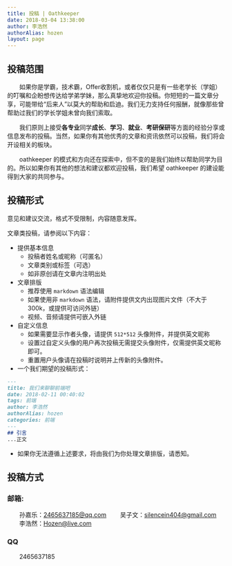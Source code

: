 ```yaml
---
title: 投稿 | Oathkeeper
date: 2018-03-04 13:38:00
author: 李浩然
authorAlias: hozen
layout: page
---
```

## 投稿范围

&emsp;&emsp;如果你是学霸，技术霸，Offer收割机，或者仅仅只是有一些老学长（学姐）的叮嘱和企盼想传达给学弟学妹，那么真挚地欢迎你投稿。你短短的一篇文章分享，可能带给“后来人”以莫大的帮助和启迪。我们无力支持任何报酬，就像那些曾帮助过我们的学长学姐未曾向我们索取。
 
&emsp;&emsp;我们原则上接受**各专业**同学**成长**、**学习**、**就业**、**考研保研**等方面的经验分享或信息发布的投稿。当然，如果你有其他优秀的文章和资讯依然可以投稿，我们将会开设相关的板块。
 
&emsp;&emsp;oathkeeper 的模式和方向还在探索中，但不变的是我们始终以帮助同学为目的。所以如果你有其他的想法和建议都欢迎投稿，我们希望 oathkeeper 的建设能得到大家的共同参与。

## 投稿形式
 
意见和建议交流，格式不受限制，内容随意发挥。
 
文章类投稿，请参阅以下内容：
 
* 提供基本信息
    * 投稿者姓名或昵称（可匿名）
    * 文章类别或标签（可选）
    * 如非原创请在文章内注明出处
* 文章排版
    * 推荐使用 `markdown` 语法编辑
    * 如果使用非 `markdown` 语法，请附件提供文内出现图片文件（不大于 300k，或提供可访问外链）
    * 视频、音频请提供可嵌入外链
* 自定义信息
    * 如果需要显示作者头像，请提供 `512*512` 头像附件，并提供英文昵称
    * 设置过自定义头像的用户再次投稿无需提交头像附件，仅需提供英文昵称即可。
    * 重置用户头像请在投稿时说明并上传新的头像附件。
* 一个我们期望的投稿形式：
```markdown
---
title: 我们来聊聊前端吧
date: 2018-02-11 00:40:02
tags: 前端
author: 李浩然
authorAlias: hozen
categories: 前端
---
## 引言
...正文
```
* 如果你无法遵循上述要求，将由我们为你处理文章排版，请悉知。
 
## 投稿方式
### 邮箱: 
&emsp;&emsp;孙嘉乐：[2465637185@qq.com](mailto:2465637185@qq.com)
&emsp;&emsp;吴子文：[silencein404@gmail.com](mailto:silencein404@gmail.com)
&emsp;&emsp;李浩然：[Hozen@live.com](mailto:Hozen@live.com)
### QQ
&emsp;&emsp;2465637185
